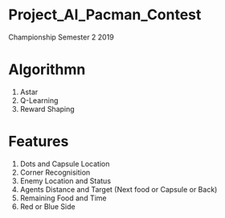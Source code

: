 # Project_AI_Pacman_Contest
Championship Semester 2 2019
# Algorithmn
1. Astar
2. Q-Learning
3. Reward Shaping

# Features
1. Dots and Capsule Location
2. Corner Recognisition
3. Enemy Location and Status
4. Agents Distance and Target (Next food or Capsule or Back)
5. Remaining Food and Time
6. Red or Blue Side
